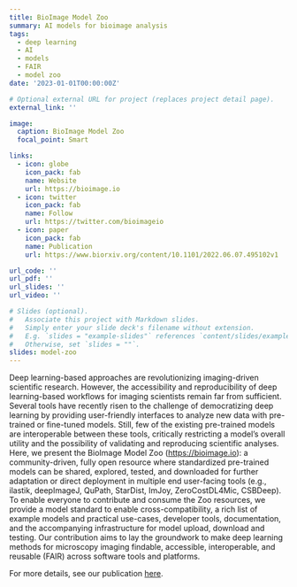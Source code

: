 ```yaml
---
title: BioImage Model Zoo
summary: AI models for bioimage analysis
tags:
  - deep learning
  - AI
  - models
  - FAIR
  - model zoo
date: '2023-01-01T00:00:00Z'

# Optional external URL for project (replaces project detail page).
external_link: ''

image:
  caption: BioImage Model Zoo
  focal_point: Smart

links:
  - icon: globe
    icon_pack: fab
    name: Website
    url: https://bioimage.io
  - icon: twitter
    icon_pack: fab
    name: Follow
    url: https://twitter.com/bioimageio
  - icon: paper
    icon_pack: fab
    name: Publication
    url: https://www.biorxiv.org/content/10.1101/2022.06.07.495102v1

url_code: ''
url_pdf: ''
url_slides: ''
url_video: ''

# Slides (optional).
#   Associate this project with Markdown slides.
#   Simply enter your slide deck's filename without extension.
#   E.g. `slides = "example-slides"` references `content/slides/example-slides.md`.
#   Otherwise, set `slides = ""`.
slides: model-zoo
---
```


Deep learning-based approaches are revolutionizing imaging-driven scientific research. However, the accessibility and reproducibility of deep learning-based workflows for imaging scientists remain far from sufficient. Several tools have recently risen to the challenge of democratizing deep learning by providing user-friendly interfaces to analyze new data with pre-trained or fine-tuned models. Still, few of the existing pre-trained models are interoperable between these tools, critically restricting a model’s overall utility and the possibility of validating and reproducing scientific analyses. Here, we present the BioImage Model Zoo (https://bioimage.io): a community-driven, fully open resource where standardized pre-trained models can be shared, explored, tested, and downloaded for further adaptation or direct deployment in multiple end user-facing tools (e.g., ilastik, deepImageJ, QuPath, StarDist, ImJoy, ZeroCostDL4Mic, CSBDeep). To enable everyone to contribute and consume the Zoo resources, we provide a model standard to enable cross-compatibility, a rich list of example models and practical use-cases, developer tools, documentation, and the accompanying infrastructure for model upload, download and testing. Our contribution aims to lay the groundwork to make deep learning methods for microscopy imaging findable, accessible, interoperable, and reusable (FAIR) across software tools and platforms.

For more details, see our publication [here](https://www.biorxiv.org/content/10.1101/2022.06.07.495102v1).